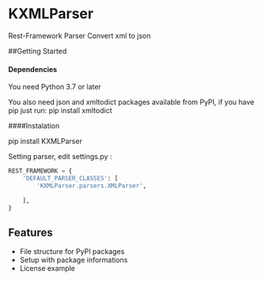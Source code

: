 # KXMLParser
Rest-Framework Parser Convert xml to json

##Getting Started
#### Dependencies
You need Python 3.7 or later

You also need json and xmltodict packages available from PyPI, if you have pip just run:
pip install xmltodict

####Instalation

pip install KXMLParser

Setting parser, edit settings.py :

```python
REST_FRAMEWORK = {
    'DEFAULT_PARSER_CLASSES': [
        'KXMLParser.parsers.XMLParser',
        
    ],
}
```



## Features
- File structure for PyPI packages
- Setup with package informations
- License example

